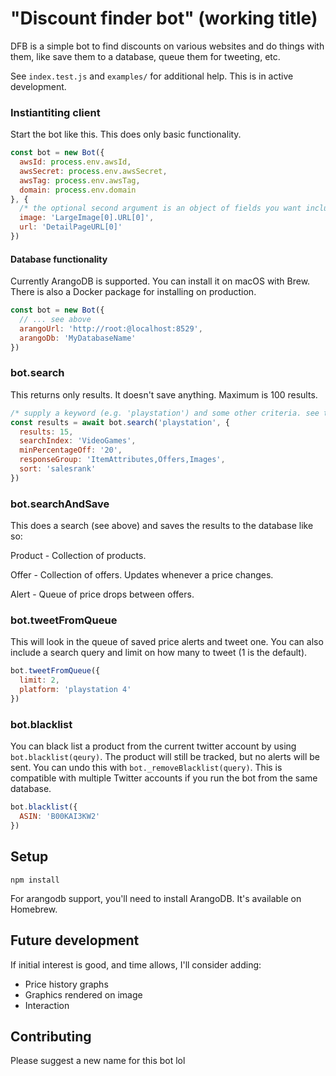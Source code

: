 # "Discount finder bot" (working title)

DFB is a simple bot to find discounts on various websites and do things with them, like save them to a database, queue them for tweeting, etc.

See `index.test.js` and `examples/` for additional help. This is in active development.

### Instiantiting client

Start the bot like this. This does only basic functionality.

```js
const bot = new Bot({
  awsId: process.env.awsId,
  awsSecret: process.env.awsSecret,
  awsTag: process.env.awsTag,
  domain: process.env.domain
}, {
  /* the optional second argument is an object of fields you want included. there are many defaults already, like price, prime eligibility, etc */
  image: 'LargeImage[0].URL[0]',
  url: 'DetailPageURL[0]'
})
```

#### Database functionality

Currently ArangoDB is supported. You can install it on macOS with Brew. There is also a Docker package for installing on production.

```js
const bot = new Bot({
  // ... see above
  arangoUrl: 'http://root:@localhost:8529',
  arangoDb: 'MyDatabaseName'
})
```

### bot.search

This returns only results. It doesn't save anything. Maximum is 100 results.

```js
/* supply a keyword (e.g. 'playstation') and some other criteria. see t3chnoboy/amazon-product-api for further documentation. */
const results = await bot.search('playstation', {
  results: 15,
  searchIndex: 'VideoGames',
  minPercentageOff: '20',
  responseGroup: 'ItemAttributes,Offers,Images',
  sort: 'salesrank'
})
```

### bot.searchAndSave

This does a search (see above) and saves the results to the database like so:

Product - Collection of products.

Offer - Collection of offers. Updates whenever a price changes.

Alert - Queue of price drops between offers.

### bot.tweetFromQueue

This will look in the queue of saved price alerts and tweet one. You can also include a search query and limit on how many to tweet (1 is the default).

```js
bot.tweetFromQueue({
  limit: 2,
  platform: 'playstation 4'
})
```

### bot.blacklist

You can black list a product from the current twitter account by using `bot.blacklist(qeury)`. The product will still be tracked, but no alerts will be sent. You can undo this with `bot._removeBlacklist(query)`. This is compatible with multiple Twitter accounts if you run the bot from the same database.

```js
bot.blacklist({
  ASIN: 'B00KAI3KW2'
})
```

## Setup

```
npm install
```

For arangodb support, you'll need to install ArangoDB. It's available on Homebrew.

## Future development

If initial interest is good, and time allows, I'll consider adding:

- Price history graphs
- Graphics rendered on image
- Interaction

## Contributing

Please suggest a new name for this bot lol
